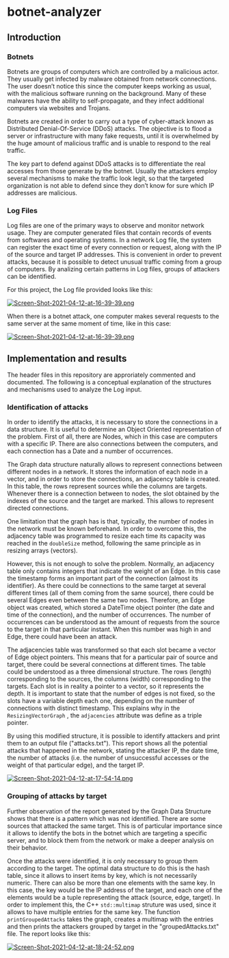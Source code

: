 # botnet-analyzer

## Introduction 

### Botnets

Botnets are groups of computers which are controlled by a malicious actor. They usually get infected by malware obtained from network connections. The user doesn’t notice this since the computer keeps working as usual, with the malicious software running on the background. Many of these malwares have the ability to self-propagate, and they infect additional computers via websites and Trojans. 

Botnets are created in order to carry out a type of cyber-attack known as Distributed Denial-Of-Service (DDoS) attacks. The objective is to flood a server or infrastructure with many fake requests, until it is overwhelmed by the huge amount of malicious traffic and is unable to respond to the real traffic. 

The key part to defend against DDoS attacks is to differentiate the real accesses from those generate by the botnet. Usually the attackers employ several mechanisms to make the traffic look legit, so that the targeted organization is not able to defend since they don’t know for sure which IP addresses are malicious. 

### Log Files

Log files are one of the primary ways to observe and monitor network usage. They are computer generated files that contain records of events from softwares and operating systems. In a network Log file, the system can register the exact time of every connection or request, along with the IP of the source and target IP addresses. This is convenient in order to prevent attacks, because it is possible to detect unusual traffic coming from a group of computers. By analizing certain patterns in Log files, groups of attackers can be identified. 

For this project, the Log file provided looks like this: 

[![Screen-Shot-2021-04-12-at-16-39-39.png](https://i.postimg.cc/HsJFSG9X/Screen-Shot-2021-04-12-at-16-39-39.png)](https://postimg.cc/4mg8dSMx)

When there is a botnet attack, one computer makes several requests to the same server at the same moment of time, like in this case: 

[![Screen-Shot-2021-04-12-at-16-39-39.png](https://i.postimg.cc/HsJFSG9X/Screen-Shot-2021-04-12-at-16-39-39.png)](https://postimg.cc/4mg8dSMx)

## Implementation and results

The header files in this repository are approriately commented and documented. The following is a conceptual explanation of the structures and mechanisms used to analyze the Log input.

### Identification of attacks

In order to identify the attacks, it is necessary to store the connections in a data structure. It is useful to determine an Object Oriented representation of the problem. First of all, there are Nodes, which in this case are computers with a specific IP. There are also connections between the computers, and each connection has a Date and a number of occurrences. 

The Graph data structure naturally allows to represent connections between different nodes in a network. It stores the information of each node in a vector, and in order to store the connections, an adjacency table is created. In this table, the rows represent sources while the columns are targets. Whenever there is a connection between to nodes, the slot obtained by the indexes of the source and the target are marked. This allows to represent directed connections.

One limitation that the graph has is that, typically, the number of nodes in the network must be known beforehand. In order to overcome this, the adjacency table was programmed to resize each time its capacity was reached in the `doubleSize` method, following the same principle as in resizing arrays (vectors). 

However, this is not enough to solve the problem. Normally, an adjacency table only contains integers that indicate the weight of an Edge. In this case the timestamp forms an important part of the connection (almost its identifier). As there could be connections to the same target at several different times (all of them coming from the same source), there could be several Edges even between the same two nodes. Therefore, an Edge object was created, which stored a DateTime object pointer (the date and time of the connection), and the number of occurrences. The number of occurrences can be understood as the amount of requests from the source to the target in that particular instant. When this number was high in and Edge, there could have been an attack. 

The adjacencies table was transformed so that each slot became a vector of Edge object pointers. This means that for a particular pair of source and target, there could be several connections at different times. The table could be understood as a three dimensional structure. The rows (length) corresponding to the sources, the columns (width) corresponding to the targets. Each slot is in reality a pointer to a vector, so it represents the depth. It is important to state that the number of edges is not fixed, so the slots have a variable depth each one, depending on the number of connections with distinct timestamp. This explains why in the `ResizingVectorGraph` , the `adjacencies` attribute was define as a triple pointer. 

By using this modified structure, it is possible to identify attackers and print them to an output file ("attacks.txt"). This report shows all the potential attacks that happened in the network, stating the attacker IP, the date time, the number of attacks (i.e. the number of unsuccessful accesses or the weight of that particular edge), and the target IP. 

[![Screen-Shot-2021-04-12-at-17-54-14.png](https://i.postimg.cc/j2d1bmf6/Screen-Shot-2021-04-12-at-17-54-14.png)](https://postimg.cc/k6zsNjfD)

### Grouping of attacks by target

Further observation of the report generated by the Graph Data Structure shows that there is a pattern which was not identified. There are some sources that attacked the same target. This is of particular importance since it allows to identify the bots in the botnet which are targeting a specific server, and to block them from the network or make a deeper analysis on their behavior.

Once the attacks were identified, it is only necessary to group them according to the target. The optimal data structure to do this is the hash table, since it allows to insert items by key, which is not necessarily numeric. There can also be more than one elements with the same key. In this case, the key would be the IP address of the target, and each one of the elements would be a tuple representing the attack (source, edge, target). In order to implement this, the C++ `std::multimap` struture was used, since it allows to have multiple entries for the same key. The function `printGroupedAttacks` takes the graph, creates a multimap with the entries and then prints the attackers grouped by target in the "groupedAttacks.txt" file. The report looks like this: 

[![Screen-Shot-2021-04-12-at-18-24-52.png](https://i.postimg.cc/CxSs6t3m/Screen-Shot-2021-04-12-at-18-24-52.png)](https://postimg.cc/BX7FjhQK)

